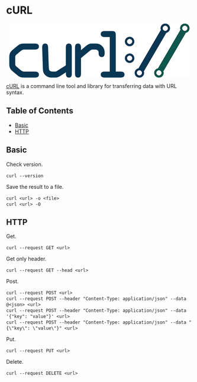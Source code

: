 # cURL

<p align="center"><img align="center" src="curl.png"></p>

[cURL](https://curl.se/) is a command line tool and library for transferring data with URL syntax.

## Table of Contents

* [Basic](#Basic)
* [HTTP](#http)

## Basic

Check version.
```
curl --version
```

Save the result to a file.
```
curl <url> -o <file>
curl <url> -O
```

## HTTP

Get.
```
curl --request GET <url>
```

Get only header.
```
curl --request GET --head <url>
```

Post.
```
curl --request POST <url>
curl --request POST --header "Content-Type: application/json" --data @<json> <url>
curl --request POST --header "Content-Type: application/json" --data '{"key": "value"}' <url>
curl --request POST --header "Content-Type: application/json" --data "{\"key\": \"value\"}" <url>
```

Put.
```
curl --request PUT <url>
```

Delete.
```
curl --request DELETE <url>
```
